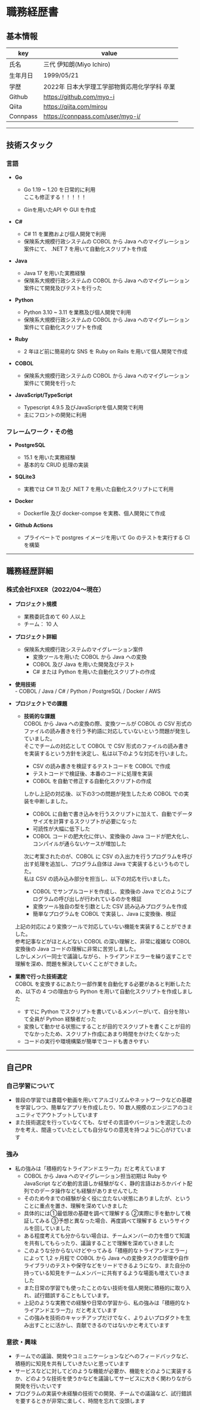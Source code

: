 # 職務経歴書

## 基本情報

|key|value|
|---|---|
|氏名|三代 伊知朗(Miyo Ichiro)|
|生年月日|1999/05/21|
|学歴|2022年 日本大学理工学部物質応用化学学科 卒業|
|Github|https://github.com/myo-i|
|Qiita|https://qiita.com/mirou|
|Connpass|https://connpass.com/user/myo-i/|


---

## 技術スタック

### 言語
<!-- (言語のスキルを表現するのであれば、言語のバージョン、パフォーマンスを意識したコーディングテクニック、関連ライブラリなどの組み合わせ経験などを書く) -->
- **Go**  
    - Go 1.19 ~ 1.20 を日常的に利用  
        ここも修正する！！！！！

    - Ginを用いたAPI や GUI を作成  
    <!-- - JWT, PASETO, Gin, Viper 後はlesson_goで使ってた標準のパッケージとか   -->

- **C#**  
    - C# 11 を業務および個人開発で利用  
    - 保険系大規模行政システムの COBOL から Java へのマイグレーション案件にて、 .NET 7 を用いて自動化スクリプトを作成  

- **Java**  
    - Java 17 を用いた実務経験  
    - 保険系大規模行政システムの COBOL から Java へのマイグレーション案件にて開発及びテストを行った  

- **Python**  
    - Python 3.10 ~ 3.11 を業務及び個人開発で利用  
    - 保険系大規模行政システムの COBOL から Java へのマイグレーション案件にて自動化スクリプトを作成  

- **Ruby**  
    - 2 年ほど前に簡易的な SNS を Ruby on Rails を用いて個人開発で作成  

- **COBOL**
   - 保険系大規模行政システムの COBOL から Java へのマイグレーション案件にて開発を行った  

- **JavaScript/TypeScript**  
    - Typescript 4.9.5 及びJavaScriptを個人開発で利用  
    - 主にフロントの開発に利用


### フレームワーク・その他
- **PostgreSQL**  
    - 15.1 を用いた実務経験  
    - 基本的な CRUD 処理の実装  
    <!-- - プライベートでの学習①埋め込みSQLが使われていてSQLで動かす必要がある。②保険系の大規模行政システムで税金や金額の支給に関しての処理が必要なためデータの整合性、安全性が非常に重要。③何千万、何億というデータを処理する場合もあるので大量のデータを処理する必要があるから？   -->

- **SQLite3**  
    - 実務では C# 11 及び .NET 7 を用いた自動化スクリプトにて利用 

- **Docker**  
    - Dockerfile 及び docker-compse を実務、個人開発にて作成

- **Github Actions**  
    - プライベートで postgres イメージを用いて Go のテストを実行する CI を構築


---

## 職務経歴詳細

### 株式会社FIXER（2022/04〜現在）
<!-- 保険系大規模行政システムのマイグレーション案件。
COBOL から Java への変換を担当。
どう取り組んだか、取り組みの工夫、考え方
業務してるときにくふうしてること
言語となんのパソコン
CI, CD 
使ってる媒体
職務経歴書に関しては必要最低限（言語とか工夫）
志望理由もめっちゃ聞かれる
数打つ
てっくぼうる
ぱいざ 人よさげ (紹介もあり)
新卒担当から中途の話も --> 

- **プロジェクト規模**
    - 業務委託含めて 60 人以上
    - チーム： 10 人
- **プロジェクト詳細**
    - 保険系大規模行政システムのマイグレーション案件
        - 変換ツールを用いた COBOL から Java への変換
        - COBOL 及び Java を用いた開発及びテスト
        - C# または Python を用いた自動化スクリプトの作成
- **使用技術**  
        - COBOL / Java / C# / Python / PostgreSQL / Docker / AWS
    <!-- - C#, Python を用いた自動化スクリプトの開発
    - COBOL から Java への変換
    - COBOL 及び Java を用いたツールの作成
    - JUnit 及び Mockito を用いた Java のテスト
    - Maven を用いたビルド
    - PostgreSQL を用いた DB 操作
    - 同値性検証環境へのデプロイ
    - Java から dll を呼び出すラッパーの作成 etc -->
    <!-- # 長いと読むの大変だから短くしてもいいかも！！ -->
- **プロジェクトでの課題**
    <!-- - **①技術のキャッチアップ**  
    初めは COBOL も Java も経験がなく、Byte の扱いや文字コードなど、ほとんどわからない状態であり、技術のキャッチアップが課題となりました  
    一番優秀な同期を観察して、周りと何が違うか観察してた。具体的にはコードに対する美意識、圧倒的な基礎力、システムや言語の内部仕様、言語の公式ドキュメントであったり、プロジェクトのドキュメントの理解など。
    そこで以下のように考えながら学習していました
        - 理解に徹したほうが頭に残りやすいという経験から理解に重点を置くような学習をしました  
        - 下記のサイクルで理解を深めていました  
          ①記事やドキュメントを読んで知らない単語を調べつつ理解  
          ②仮説を立てながら実際にコードを書いて検証してみる  
          ③わからないことがあれば有識者に質問する    
        - またネット上や他のメンバーが書いたコードをどのような処理をしているのかだけでなく、なぜそのような処理をするのか説明できるくらいに調べて理解しました  
        - 以上のような方法でキャッチアップすることで、初速こそ遅かったものの、COBOL 変換時の対応であったり、COBOL 変換後の Java の仕様に沿ったライブラリの実装やテストなど、初めて行う業務でも迅速に対応することができました  


    - **②短いタスクの期限と有識者の不足**
    COBOL のバージョンアップに伴う突然の移行作業において、短いタスクの期限、有識者の不足、などの問題が発生しており、私は下記の対応を行いました  
      - タスク量を減らすために、変換対象や更新対象の洗い出し  
      - 知識のない人でも作業シートを見るだけで対応できるように、過去に変換作業を行った際に残していたドキュメントを改善  
      - 変換ミスが発生してバグが発生するのを防ぐために、変換作業の流れを洗い出して自分が担当すべき部分を分類  
      - 上記の対応を行うことで、突然の急務でも、変換ミスによるバグを生み出さずに期限に間に合わせることができました   -->

    <!-- - **機能改善のやつ** -->
    <!-- - **恐らく技術的な話を聞きたいはずだからCSVでいく** -->
    - **技術的な課題**  
    COBOL から Java への変換の際、変換ツールが COBOL の CSV 形式のファイルの読み書きを行う予約語に対応していないという問題が発生していました。  
    そこでチームの対応として COBOL で CSV 形式のファイルの読み書きを実装するという方針を決定し、私は以下のような対応を行いました。  
        - CSV の読み書きを検証するテストコードを COBOL で作成
        - テストコードで検証後、本番のコードに処理を実装
        - COBOL を自動で修正する自動化スクリプトの作成

        しかし上記の対応後、以下の3つの問題が発生したため COBOL での実装を中断しました。
        - COBOL に自動で書き込みを行うスクリプトに加えて、自動でデータサイズを計算するスクリプトが必要になった
        - 可読性が大幅に低下した
        - COBOL コードの肥大化に伴い、変換後の Java コードが肥大化し、コンパイルが通らないケースが増加した

        次に考案されたのが、COBOL に CSV の入出力を行うプログラムを呼び出す処理を追加し、プログラム自体は Java で実装するというものでした。  
        私は CSV の読み込み部分を担当し、以下の対応を行いました。
        - COBOL でサンプルコードを作成し、変換後の Java でどのようにプログラムの呼び出しが行われているのかを検証
        - 変換ツール独自の型を引数とした CSV 読み込みプログラムを作成
        - 簡単なプログラムを COBOL で実装し、Java に変換後、検証


    上記の対応により変換ツールで対応していない機能を実装することができました。  
    参考記事などがほとんどない COBOL の深い理解と、非常に複雑な COBOL 変換後の Java コードの理解に非常に苦労しました。  
    しかしメンバー同士で議論しながら、トライアンドエラーを繰り返すことで理解を深め、問題を解決していくことができました。  
    <!-- 入力は読み込むファイルのパス、構造を表した文字列、データ格納用の変数 -->
    <!-- プログラム自体はだいたい一人だが、メンバーに相談して実装のアイデアやエラーの解決などを提案してもらった -->
    

- **業務で行った技術選定**  
    COBOL を変換するにあたり一部作業を自動化する必要があると判断したため、以下の 4 つの理由から Python を用いて自動化スクリプトを作成しました  
    - すでに Python でスクリプトを書いているメンバーがいて、自分を除いて全員が Python 経験者だった  
    - 変換して動かせる状態にすることが目的でスクリプトを書くことが目的でなかったため、スクリプト作成にあまり時間をかけたくなかった  
    - コードの実行や環境構築が簡単でコードも書きやすい  


---

## 自己PR
<!-- ### 技術によって価値提供
技術の特徴を常に意識している -> 技術によって提供できる価値を考える -->


### 自己学習について
- 普段の学習では書籍や動画を用いてアルゴリズムやネットワークなどの基礎を学習しつつ、簡単なアプリを作成したり、10 数人規模のエンジニアのコミュニティでアウトプットしています  
- また技術選定を行っていなくても、なぜその言語やバージョンを選定したのかを考え、間違っていたとしても自分なりの意見を持つように心がけています  
<!-- - 普段のコーディング時に意識していることは、計算量が多くならないように、もっとも適切なデータ構造やアルゴリズムをそれぞれの特徴を踏まえたうえで選択していることです   -->


<!-- ### 好きな言葉
- アルベルト・アインシュタインの「学べば学ぶほど自分の無知を知り、自分の無知を知るほど学びたくなる」という言葉です
    - その理由としては、楽しいという感情を自分が生きるうえで大切にしており、エンジニアという職に就いているのは好奇心が始まりだったからです
    - また楽しいという感情は時間を忘れさせ、努力を努力と思わないくらいに没頭させてくれます。そのためプライベートの時間があまりないときでも、半年以上、毎日学習を続けられたのは学ぶの楽しいからだと非常に感じています
    - 「好奇心」が自分にとっての人生の軸なので、アインシュタインのこの言葉が好きです -->
### 強み
- 私の強みは「積極的なトライアンドエラー力」だと考えています
    - COBOL から Java へのマイグレーション担当初期は Ruby や JavaScript などの動的言語しか経験がなく、静的言語はおろかバイト配列でのデータ操作なども経験がありませんでした
    - そのため今までの経験が全く役に立たない状態にありましたが、ということに重点を置き、理解を深めていきました
    - 具体的には①最低限の基礎を調べて理解する ②実際に手を動かして検証してみる ③予想と異なった場合、再度調べて理解する というサイクルを回していました
    - ある程度考えても分からない場合は、チームメンバーの力を借りて知識を共有してもらったり、議論することで理解を深めていきました
    - このような分からないけどやってみる「積極的なトライアンドエラー」によって 1,2 ヶ月程で COBOL から Java への変換タスクの管理や自作ライブラリのテストや保守などをリードできるようになり、また自分の持っている知見をチームメンバーに共有するような場面も増えていきました
    - また日常の学習でも使ったことのない技術を個人開発に積極的に取り入れ、試行錯誤することもしています。
    - 上記のような実務での経験や日常の学習から、私の強みは「積極的なトライアンドエラー力」だと考えています
    - この強みを技術のキャッチアップだけでなく、よりよいプロダクトを生み出すことに活かし、貢献できるのではないかと考えています


### 意欲・興味
- チームでの議論、開発やコミュニケーションなどへのフィードバックなど、積極的に知見を共有していきたいと思っています
- サービスなどに対してどのような機能が必要か、機能をどのように実装するか、どのような技術を使うかなどを議論してサービスに大きく関わりながら開発を行いたいです
- プログラムの実装や未経験の技術での開発、チームでの議論など、試行錯誤を要するときが非常に楽しく、時間を忘れて没頭します

<!-- **重要！！**
もちろん意思決定に関わった経験がなくても、「上司に言われたからやった」のではなく、チームが意思決定に至った目的や背景を自分の言葉でちゃんと説明ができるという点が大切だと考えて


＜やりたいこと＞ -->


